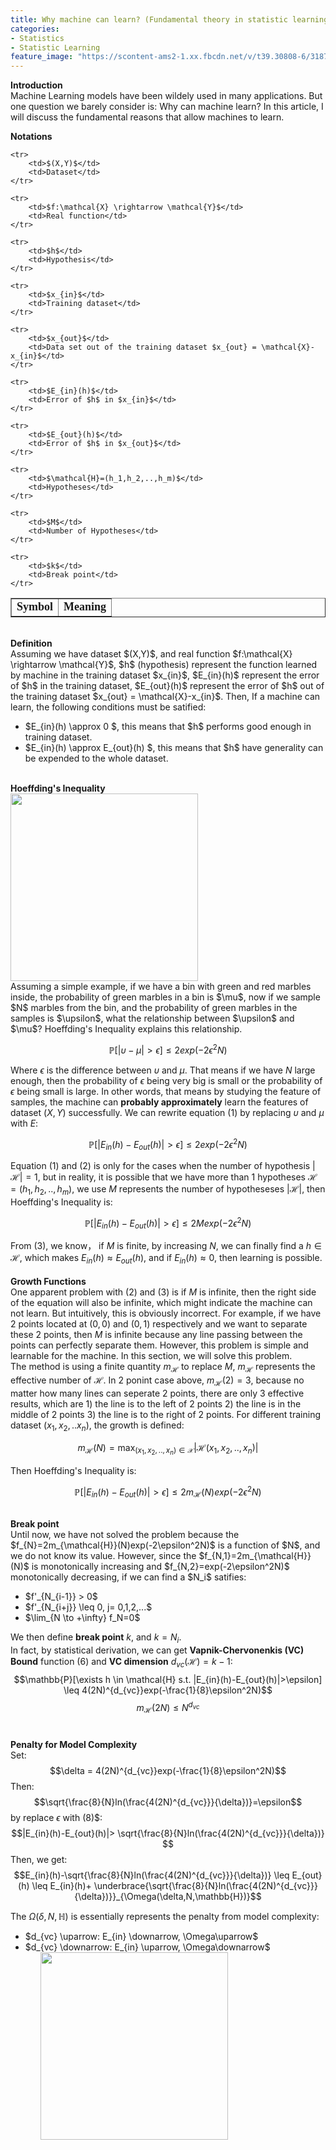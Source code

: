 ```yaml
---
title: Why machine can learn? (Fundamental theory in statistic learning)
categories:
- Statistics
- Statistic Learning
feature_image: "https://scontent-ams2-1.xx.fbcdn.net/v/t39.30808-6/318727714_1298950054279522_1327222508011670093_n.jpg?_nc_cat=108&ccb=1-7&_nc_sid=730e14&_nc_ohc=TnxHVTXAD_IAX-HmZVu&_nc_ht=scontent-ams2-1.xx&oh=00_AfBSzcy1lv2fJGWPylw7pRDyxpG_NNwrFmcdUXnopbawrg&oe=6394F523"
---
```

<head>
    <script src="https://cdn.mathjax.org/mathjax/latest/MathJax.js?config=TeX-AMS-MML_HTMLorMML" type="text/javascript"></script>
    <script type="text/x-mathjax-config">
        MathJax.Hub.Config({
            tex2jax: {
            skipTags: ['script', 'noscript', 'style', 'textarea', 'pre'],
            inlineMath: [['$','$']]
            }
        });
    </script>
</head>

**Introduction**\
Machine Learning models have been wildely used in many applications. But one question we barely consider is: Why can machine learn? In this article, I will discuss the fundamental reasons that allow machines to learn.


**Notations**
<table border="1">
    <tr>
        <td><font face="黑体" size=4><b>Symbol</b></font></td>
        <td><font face="黑体" size=4><b>Meaning</b></font></td>
    </tr>

    <tr>
        <td>$(X,Y)$</td>
        <td>Dataset</td>
    </tr>

    <tr>
        <td>$f:\mathcal{X} \rightarrow \mathcal{Y}$</td>
        <td>Real function</td>
    </tr>

    <tr>
        <td>$h$</td>
        <td>Hypothesis</td>
    </tr>

    <tr>
        <td>$x_{in}$</td>
        <td>Training dataset</td>
    </tr>

    <tr>
        <td>$x_{out}$</td>
        <td>Data set out of the training dataset $x_{out} = \mathcal{X}-x_{in}$</td>
    </tr>

    <tr>
        <td>$E_{in}(h)$</td>
        <td>Error of $h$ in $x_{in}$</td>
    </tr>

    <tr>
        <td>$E_{out}(h)$</td>
        <td>Error of $h$ in $x_{out}$</td>
    </tr>

    <tr>
        <td>$\mathcal{H}=(h_1,h_2,..,h_m)$</td>
        <td>Hypotheses</td>
    </tr>

    <tr>
        <td>$M$</td>
        <td>Number of Hypotheses</td>
    </tr>

    <tr>
        <td>$k$</td>
        <td>Break point</td>
    </tr>

</table>
<br />
<b>Definition</b><br />
Assuming we have dataset $(X,Y)$, and real function $f:\mathcal{X} \rightarrow \mathcal{Y}$, $h$ (hypothesis) represent the function learned by machine in the training dataset $x_{in}$, $E_{in}(h)$ represent the 
error of $h$ in the training dataset, $E_{out}(h)$ represent the error of $h$ out of the training dataset $x_{out} = \mathcal{X}-x_{in}$. Then, If a machine can learn, the following conditions must be satified:
<ul>
<li>$E_{in}(h) \approx 0 $, this means that $h$ performs good enough in training dataset. </li>
<li>$E_{in}(h) \approx E_{out}(h) $, this means that $h$ have generality can be expended to the whole dataset. </li>
</ul>
<br />
<b>Hoeffding's Inequality</b><br />
<img src="https://work.caltech.edu/images1/onebin.png" width = "300"  div align=center /><br />
Assuming a simple example, if we have a bin with green and red marbles inside, the probability of green marbles in a bin is $\mu$, now if we sample $N$ marbles from the bin, and the probability of green marbles in the 
samples is $\upsilon$, what the relationship between $\upsilon$ and $\mu$? Hoeffding's Inequality explains this relationship.

$$\mathbb{P}[|\upsilon-\mu|>\epsilon] \leq 2exp(-2\epsilon^2N)$$

Where $\epsilon$ is the difference between $\upsilon$ and $\mu$. That means if we have $N$ large enough, then the probability of $\epsilon$ being very big is small or the probability of $\epsilon$ being small is large. In other words, 
that means by studying the feature of samples, the machine can <b>probably approximately</b> learn the features of dataset $(X,Y)$ successfully. We can rewrite equation (1) by replacing $\upsilon$ and $\mu$ with $E$:

$$\mathbb{P}[|E_{in}(h)-E_{out}(h)|>\epsilon] \leq 2exp(-2\epsilon^2N)$$

Equation (1) and (2) is only for the cases when the number of hypothesis $|\mathcal{H}|=1$, but in reality, it is possible that we have more than 1 hypotheses $\mathcal{H}=(h_1,h_2,..,h_m)$, we use $M$ represents the number of hypotheseses $|\mathcal{H}|$, 
then Hoeffding's Inequality is:

$$\mathbb{P}[|E_{in}(h)-E_{out}(h)|>\epsilon] \leq 2Mexp(-2\epsilon^2N)$$

From (3), we know， if $M$ is finite, by increasing $N$, we can finally find a $h \in \mathcal{H}$, which makes $E_{in}(h) \approx E_{out}(h)$, and if $E_{in}(h) \approx 0$, then learning is possible.
<br />
<br />
<b>Growth Functions</b><br />
One apparent problem with (2) and (3) is if $M$ is infinite, then the right side of the equation will also be infinite, which might indicate the machine can not learn. But intuitively, this is obviously incorrect. For example, 
if we have 2 points located at $(0,0)$ and $(0,1)$ respectively and we want to separate these 2 points, then $M$ is infinite because any line passing between the points can perfectly separate them. However, this problem is simple and learnable for the machine.
In this section, we will solve this problem.
<br />
The method is using a finite quantity $m_{\mathcal{H}}$ to replace $M$, $m_{\mathcal{H}}$ represents the effective number of $\mathcal{H}$. In 2 ponint case above, $m_{\mathcal{H}}(2)=3$, because no matter how many lines can seperate 2 points,
there are only 3 effective results, which are 1) the line is to the left of 2 points 2) the line is in the middle of 2 points 3) the line is to the right of 2 points. For different training dataset $(x_1,x_2,..x_n)$, the growth is defined:

$$m_{\mathcal{H}}(N)=\max_{(x_1,x_2,..,x_n)\in \mathcal{X}}|\mathcal{H}(x_1,x_2,..,x_n)|$$

Then Hoeffding's Inequality is:

$$\mathbb{P}[|E_{in}(h)-E_{out}(h)|>\epsilon] \leq 2m_{\mathcal{H}}(N)exp(-2\epsilon^2N)$$

<br />
<b>Break point</b><br />
Until now, we have not solved the problem because the  $f_{N}=2m_{\mathcal{H}}(N)exp(-2\epsilon^2N)$ is a function of $N$, and we do not know its value. However, since the $f_{N,1}=2m_{\mathcal{H}}(N)$ is monotonically increasing and $f_{N,2}=exp(-2\epsilon^2N)$
monotonically decreasing, if we can find a $N_i$ satifies:

<ul>
    <li>$f'_{N_{i-1}} > 0$</li>
    <li>$f'_{N_{i+j}} \leq 0, j= 0,1,2,...$</li>
    <li>$\lim_{N \to +\infty} f_N=0$</li>
</ul>

We then define <b>break point</b> $k$, and $k=N_i$.<br />
In fact, by statistical derivation, we can get <b>Vapnik-Chervonenkis (VC) Bound</b> function (6) and <b>VC dimension</b> $d_{vc}(\mathcal{H})=k-1$:
$$\mathbb{P}[\exists h \in \mathcal{H} s.t. |E_{in}(h)-E_{out}(h)|>\epsilon] \leq 4(2N)^{d_{vc}}exp(-\frac{1}{8}\epsilon^2N)$$
$$m_{\mathcal{H}}(2N) \leq N^{d_{vc}}$$
<br />

<b>Penalty for Model Complexity</b><br />
Set:<br />
$$\delta = 4(2N)^{d_{vc}}exp(-\frac{1}{8}\epsilon^2N)$$
Then:<br />
$$\sqrt{\frac{8}{N}ln(\frac{4(2N)^{d_{vc}}}{\delta})}=\epsilon$$
by replace $\epsilon$ with (8)$:
$$|E_{in}(h)-E_{out}(h)|> \sqrt{\frac{8}{N}ln(\frac{4(2N)^{d_{vc}}}{\delta})} $$
Then, we get:
$$E_{in}(h)-\sqrt{\frac{8}{N}ln(\frac{4(2N)^{d_{vc}}}{\delta})}  \leq E_{out}(h) \leq E_{in}(h)+ \underbrace{\sqrt{\frac{8}{N}ln(\frac{4(2N)^{d_{vc}}}{\delta})}}_{\Omega(\delta,N,\mathbb{H})}$$

The $\Omega(\delta,N,\mathbb{H})$ is essentially represents the penalty from model complexity:
<ul>
<li> $d_{vc} \uparrow: E_{in} \downarrow, \Omega\uparrow$
<li> $d_{vc} \downarrow: E_{in} \uparrow, \Omega\downarrow$
<ul>
<img src="https://encrypted-tbn1.gstatic.com/images?q=tbn:ANd9GcRNNaKrr2Q5v9FbS5zWaLwnttwwOVpuomj1xOGCHkjigJuva2Gr" width = "300"  div align=center /><br />




